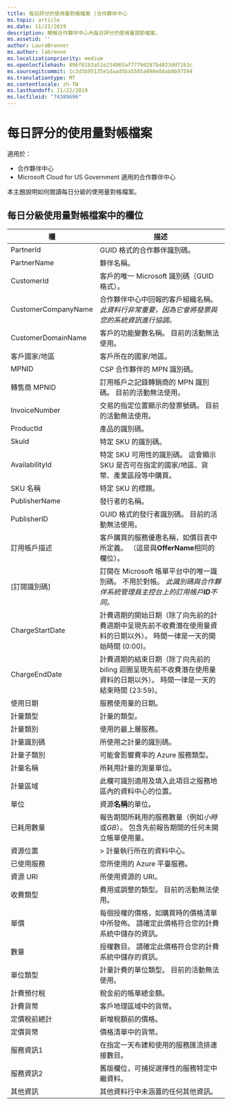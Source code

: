 ```yaml
---
title: 每日評分的使用量對帳檔案 |合作夥伴中心
ms.topic: article
ms.date: 11/21/2019
description: 瞭解合作夥伴中心內每日評分的使用量調節檔案。
ms.assetid: ''
author: LauraBrenner
ms.author: labrenne
ms.localizationpriority: medium
ms.openlocfilehash: 896f81b3a51e234065af7779d287b4023dd7163c
ms.sourcegitcommit: 1c3d3b95135e1daad5ba5585a090e84ab0b97594
ms.translationtype: MT
ms.contentlocale: zh-TW
ms.lasthandoff: 11/22/2019
ms.locfileid: "74389696"
---
```

# <a name="daily-rated-usage-reconciliation-files"></a>每日評分的使用量對帳檔案

適用於：

- 合作夥伴中心
- Microsoft Cloud for US Government 適用的合作夥伴中心

本主題說明如何閱讀每日分級的使用量對帳檔案。

## <a name="fields-in-daily-rated-usage-reconciliation-files"></a>每日分級使用量對帳檔案中的欄位

| 欄 | 描述 |
| ------ | ----------- |
| PartnerId | GUID 格式的合作夥伴識別碼。 |
| PartnerName | 夥伴名稱。 |
| CustomerId | 客戶的唯一 Microsoft 識別碼（GUID 格式）。 |
| CustomerCompanyName | 合作夥伴中心中回報的客戶組織名稱。 *此資料行非常重要，因為它會將發票與您的系統資訊進行協調。* |
| CustomerDomainName | 客戶的功能變數名稱。 目前的活動無法使用。 |
| 客戶國家/地區 | 客戶所在的國家/地區。 |
| MPNID | CSP 合作夥伴的 MPN 識別碼。 |
| 轉售商 MPNID | 訂用帳戶之記錄轉銷商的 MPN 識別碼。 目前的活動無法使用。 |
| InvoiceNumber | 交易的指定位置顯示的發票號碼。 目前的活動無法使用。 |
| ProductId | 產品的識別碼。 |
| SkuId | 特定 SKU 的識別碼。 |
| AvailabilityId | 特定 SKU 可用性的識別碼。 這會顯示 SKU 是否可在指定的國家/地區、貨幣、產業區段等中購買。 |
| SKU 名稱 | 特定 SKU 的標題。 |
| PublisherName | 發行者的名稱。 |
| PublisherID | GUID 格式的發行者識別碼。 目前的活動無法使用。 |
| 訂用帳戶描述 | 客戶購買的服務優惠名稱，如價目表中所定義。 （這是與**OfferName**相同的欄位）。 |
| [訂閱識別碼] | 訂閱在 Microsoft 帳單平台中的唯一識別碼。 不用於對帳。 *此識別碼與合作夥伴系統管理員主控台上的訂用帳戶**ID**不同。* |
| ChargeStartDate | 計費週期的開始日期（除了向先前的計費週期中呈現先前不收費潛在使用量資料的日期以外）。 時間一律是一天的開始時間 (0:00)。 |
| ChargeEndDate | 計費週期的結束日期（除了向先前的 biling 迴圈呈現先前不收費潛在使用量資料的日期以外）。 時間一律是一天的結束時間 (23:59)。 |
| 使用日期 | 服務使用量的日期。 |
| 計量類型 | 計量的類型。 |
| 計量類別 | 使用的最上層服務。 |
| 計量識別碼 | 所使用之計量的識別碼。 |
| 計量子類別 | 可能會影響費率的 Azure 服務類型。 |
| 計量名稱 | 所耗用計量的測量單位。 |
| 計量區域 | 此欄可識別適用及填入此項目之服務地區內的資料中心的位置。 |
| 單位 | 資源**名稱**的單位。 |
| 已耗用數量 | 報告期間所耗用的服務數量（例如*小時*或*GB*）。 包含先前報告期間的任何未開立帳單使用量。 |
| 資源位置 | > 計量執行所在的資料中心。 |
| 已使用服務 | 您所使用的 Azure 平臺服務。 |
| 資源 URI | 所使用資源的 URI。 |
| 收費類型 | 費用或調整的類型。 目前的活動無法使用。 |
| 單價 | 每個授權的價格，如購買時的價格清單中所發佈。 請確定此價格符合您的計費系統中儲存的資訊。 |
| 數量 | 授權數目。 請確定此價格符合您的計費系統中儲存的資訊。 |
| 單位類型 | 計量計費的單位類型。 目前的活動無法使用。 |
| 計費預付稅 | 稅金前的帳單總金額。 |
| 計費貨幣 | 客戶地理區域中的貨幣。 |
| 定價稅前總計 | 新增稅額前的價格。 |
| 定價貨幣 | 價格清單中的貨幣。 |
| 服務資訊1 | 在指定一天布建和使用的服務匯流排連接數目。 |
| 服務資訊2 | 舊版欄位，可捕捉選擇性的服務特定中繼資料。 |
| 其他資訊 | 其他資料行中未涵蓋的任何其他資訊。 |
